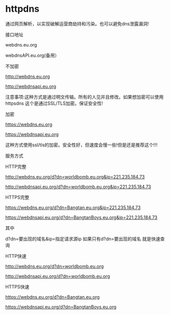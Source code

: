 # httpdns
通过网页解析，以实现破解运营商劫持和污染。也可以避免dns泄露漏洞!

接口地址

webdns.eu.org

webdnsAPI.eu.org(备用）



不加密

http://webdns.eu.org


http://webdnsapi.eu.org


注意事项:这种方式是通过明文传输。所有的人见并且修改。如果想加密可以使用httpsdns 这个是通过SSL/TLS加密。保证安全性!



加密


https://webdns.eu.org


https://webdnsapi.eu.org

这种方式使用ssl/tls的加密。安全性好，但速度会慢一些!但是还是推荐这个!!!


服务方式

HTTP完整

http://webdns.eu.org/d?dn=worldbomb.eu.org&ip=221.235.184.73

http://webdnsapi.eu.org/d?dn=worldbomb.eu.org&ip=221.235.184.73


HTTPS完整

https://webdns.eu.org/d?dn=Bangtan.eu.org&ip=221.235.184.73

https://webdnsapi.eu.org/d?dn=BangtanBoys.eu.org&ip=221.235.184.73


其中

d?dn=要出现的域名&ip=指定请求源ip 如果只有d?dn=要出现的域名 就是快速查询





HTTP快速

http://webdns.eu.org/d?dn=worldbomb.eu.org

http://webdnsapi.eu.org/d?dn=worldbomb.eu.org


HTTPS快速

https://webdns.eu.org/d?dn=Bangtan.eu.org

https://webdnsapi.eu.org/d?dn=BangtanBoys.eu.org



